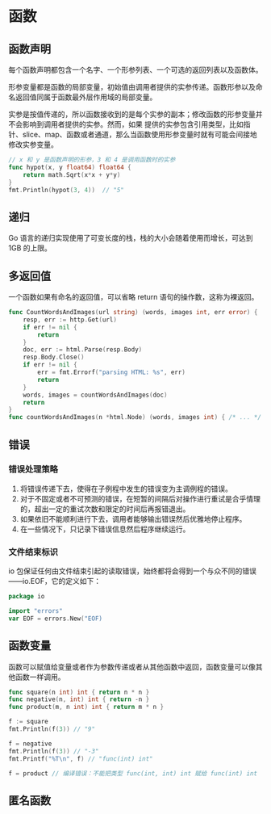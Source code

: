 # 函数

## 函数声明
每个函数声明都包含一个名字、一个形参列表、一个可选的返回列表以及函数体。

形参变量都是函数的局部变量，初始值由调用者提供的实参传递。函数形参以及命名返回值同属于函数最外层作用域的局部变量。

实参是按值传递的，所以函数接收到的是每个实参的副本；修改函数的形参变量并不会影响到调用者提供的实参。然而，如果
提供的实参包含引用类型，比如指针、slice、map、函数或者通道，那么当函数使用形参变量时就有可能会间接地修改实参变量。

```go
// x 和 y 是函数声明的形参，3 和 4 是调用函数时的实参
func hypot(x, y float64) float64 {
    return math.Sqrt(x*x + y*y)
}
fmt.Println(hypot(3, 4))  // "5"
```

## 递归
Go 语言的递归实现使用了可变长度的栈，栈的大小会随着使用而增长，可达到 1GB 的上限。

## 多返回值
一个函数如果有命名的返回值，可以省略 return 语句的操作数，这称为裸返回。

```go
func CountWordsAndImages(url string) (words, images int, err error) {
    resp, err := http.Get(url)
    if err != nil {
        return
    }
    doc, err := html.Parse(resp.Body)
    resp.Body.Close()
    if err != nil {
        err = fmt.Errorf("parsing HTML: %s", err)
        return
    }
    words, images = countWordsAndImages(doc)
    return
}
func countWordsAndImages(n *html.Node) (words, images int) { /* ... */ }
```


## 错误

### 错误处理策略
1. 将错误传递下去，使得在子例程中发生的错误变为主调例程的错误。
2. 对于不固定或者不可预测的错误，在短暂的间隔后对操作进行重试是合乎情理的，超出一定的重试次数和限定的时间后再报错退出。
3. 如果依旧不能顺利进行下去，调用者能够输出错误然后优雅地停止程序。
4. 在一些情况下，只记录下错误信息然后程序继续运行。

### 文件结束标识
io 包保证任何由文件结束引起的读取错误，始终都将会得到一个与众不同的错误——io.EOF，它的定义如下：

```go
package io

import "errors"
var EOF = errors.New("EOF)
```

## 函数变量
函数可以赋值给变量或者作为参数传递或者从其他函数中返回，函数变量可以像其他函数一样调用。

```go
func square(n int) int { return n * n }
func negative(n, int) int { return -n }
func product(m, n int) int { return m * n }

f := square
fmt.Println(f(3)) // "9"

f = negative
fmt.Println(f(3)) // "-3"
fmt.Printf("%T\n", f) // "func(int) int"

f = product // 编译错误：不能把类型 func(int, int) int 赋给 func(int) int
```

## 匿名函数
